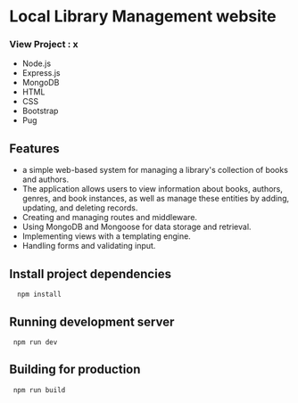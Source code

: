 # Local Library Management website

### View Project : x

- Node.js 
- Express.js
- MongoDB
- HTML
- CSS
- Bootstrap
- Pug


## Features

- a simple web-based system for managing a library's collection of books and authors.
- The application allows users to view information about books, authors, genres, and book instances, as well as manage these entities by adding, updating, and deleting records.
- Creating and managing routes and middleware.
- Using MongoDB and Mongoose for data storage and retrieval.
- Implementing views with a templating engine.
- Handling forms and validating input.



## Install project dependencies



```
  npm install
```


## Running development server
```
 npm run dev
```

## Building for production
```
 npm run build
```